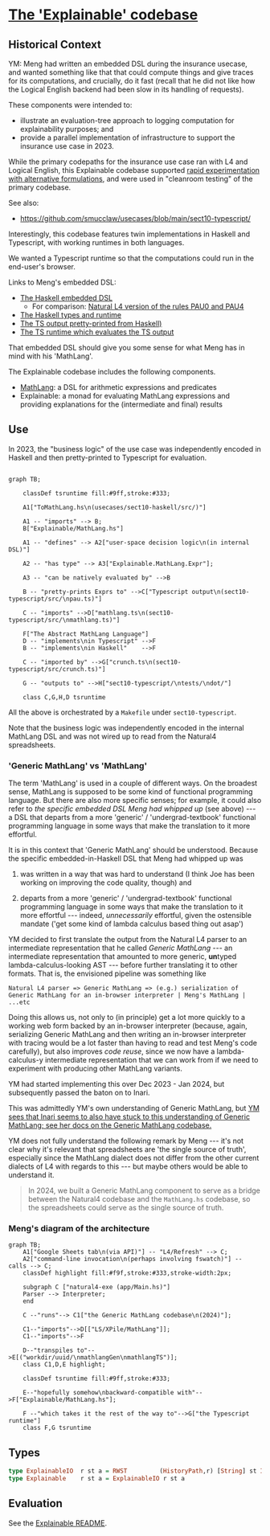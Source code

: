 # [The 'Explainable' codebase](https://github.com/smucclaw/dsl/tree/main/lib/haskell/explainable)

## Historical Context

YM: Meng had written an embedded DSL during the insurance usecase, and wanted something like that that could compute things and give traces for its computations, and crucially, do it fast (recall that he did not like how the Logical English backend had been slow in its handling of requests).

These components were intended to:

- illustrate an evaluation-tree approach to logging computation for explainability purposes; and
- provide a parallel implementation of infrastructure to support the insurance use case in 2023.

While the primary codepaths for the insurance use case ran with L4 and
Logical English, this Explainable codebase supported [rapid
experimentation with alternative
formulations](https://github.com/smucclaw/usecases/blob/b256ffb78d21f15335d789352b5e5da957e38e35/sect10-haskell/src/ToMathLang.hs#L334-L370),
and were used in "cleanroom testing" of the primary codebase.

See also:
- https://github.com/smucclaw/usecases/blob/main/sect10-typescript/

Interestingly, this codebase features twin implementations in Haskell and Typescript, with working runtimes in both languages.

We wanted a Typescript runtime so that the computations could run in the end-user's browser.

Links to Meng's embedded DSL:

* [The Haskell embedded DSL](https://github.com/smucclaw/usecases/blob/main/sect10-haskell/src/ToMathLang.hs)
  * For comparison: [Natural L4 version of the rules PAU0 and PAU4](https://docs.google.com/spreadsheets/d/1cWAb7Ba4HJovQn1PquZzYJjnjKUuhEPhNHzAH4ZfV4I/edit#gid=2100528279)
* [The Haskell types and runtime](https://github.com/smucclaw/dsl/blob/main/lib/haskell/explainable/src/Explainable/MathLang.hs)
* [The TS output pretty-printed from Haskell)](https://github.com/smucclaw/usecases/blob/main/sect10-typescript/src/pau.ts)
* [The TS runtime which evaluates the TS output](https://github.com/smucclaw/usecases/blob/main/sect10-typescript/src/mathlang.ts)

That embedded DSL should give you some sense for what Meng has in mind with his 'MathLang'.

The Explainable codebase includes the following components.

- [MathLang](./mathlang.md): a DSL for arithmetic expressions and predicates
- Explainable: a monad for evaluating MathLang expressions and providing explanations for the (intermediate and final) results

## Use

In 2023, the "business logic" of the use case was independently encoded in Haskell and then pretty-printed to Typescript for evaluation.

``` mermaid

graph TB;

    classDef tsruntime fill:#9ff,stroke:#333;

    A1["ToMathLang.hs\n(usecases/sect10-haskell/src/)"]

    A1 -- "imports" --> B;
    B["Explainable/MathLang.hs"]

    A1 -- "defines" --> A2["user-space decision logic\n(in internal DSL)"]

    A2 -- "has type" --> A3["Explainable.MathLang.Expr"];

    A3 -- "can be natively evaluated by" -->B

    B -- "pretty-prints Exprs to" -->C["Typescript output\n(sect10-typescript/src/\npau.ts)"]

    C -- "imports" -->D["mathlang.ts\n(sect10-typescript/src/\nmathlang.ts)"]

    F["The Abstract MathLang Language"]
    D -- "implements\nin Typescript" -->F
    B -- "implements\nin Haskell"    -->F

    C -- "imported by" -->G["crunch.ts\n(sect10-typescript/src/crunch.ts)"]

    G -- "outputs to" -->H["sect10-typescript/\ntests/\ndot/"]

    class C,G,H,D tsruntime
```

All the above is orchestrated by a `Makefile` under `sect10-typescript`.

Note that the business logic was independently encoded in the internal MathLang DSL and was not wired up to read from the Natural4 spreadsheets.


### 'Generic MathLang' vs 'MathLang'

The term 'MathLang' is used in a couple of different ways. On the broadest sense, MathLang is supposed to be some kind of functional programming language. But there are also more specific senses; for example, it could also refer to *the specific embedded DSL Meng had whipped up* (see above) --- a DSL that departs from a more 'generic' / 'undergrad-textbook' functional programming language in some ways that make the translation to it more effortful.

It is in this context that 'Generic MathLang' should be understood. Because the specific embedded-in-Haskell DSL that Meng had whipped up was 

1. was written in a way that was hard to understand (I think Joe has been working on improving the code quality, though) and

2. departs from a more 'generic' / 'undergrad-textbook' functional programming language in some ways that make the translation to it more effortful --- indeed, *unnecessarily* effortful, given the ostensible mandate ('get some kind of lambda calculus based thing out asap') 

YM decided to first translate the output from the Natural L4 parser to an intermediate representation that he called *Generic MathLang* --- an intermediate representation that amounted to more generic, **un**typed lambda-calculus-looking AST --- before further translating it to other formats. That is, the envisioned pipeline was something like

```
Natural L4 parser => Generic MathLang => (e.g.) serialization of Generic MathLang for an in-browser interpreter | Meng's MathLang | ...etc
```

Doing this allows us, not only to (in principle) get a lot more quickly to a working web form backed by an in-browser interpreter (because, again, serializing Generic MathLang and then writing an in-browser interpreter with tracing would be a lot faster than having to read and test Meng's code carefully), but also improves *code reuse*, since we now have a lambda-calculus-y intermediate representation that we can work from if we need to experiment with producing other MathLang variants.

YM had started implementing this over Dec 2023 - Jan 2024, but subsequently passed the baton on to Inari. 

This was admittedly YM's own understanding of Generic MathLang, but [YM sees that Inari seems to also have stuck to this understanding of Generic MathLang; see her docs on the Generic MathLang codebase.](./generic_mathlang.md)

YM does not fully understand the following remark by Meng --- it's not clear why it's relevant that spreadsheets are 'the single source of truth', especially since the MathLang dialect does not differ from the other current dialects of L4 with regards to this --- but maybe others would be able to understand it.

> In 2024, we built a Generic MathLang component to serve as a bridge between the Natural4 codebase and the `MathLang.hs` codebase, so the spreadsheets could serve as the single source of truth.

### Meng's diagram of the architecture

``` mermaid
graph TB;
    A1["Google Sheets tab\n(via API)"] -- "L4/Refresh" --> C;
    A2["command-line invocation\n(perhaps involving fswatch)"] -- calls --> C;
    classDef highlight fill:#f9f,stroke:#333,stroke-width:2px;

    subgraph C ["natural4-exe (app/Main.hs)"]
	Parser --> Interpreter;
    end

    C --"runs"--> C1["the Generic MathLang codebase\n(2024)"];

    C1--"imports"-->D[["LS/XPile/MathLang"]];
    C1--"imports"-->F

    D--"transpiles to"-->E[("workdir/uuid/\nmathlangGen\nmathlangTS")];
    class C1,D,E highlight;

    classDef tsruntime fill:#9ff,stroke:#333;

    E--"hopefully somehow\nbackward-compatible with"-->F["Explainable/MathLang.hs"];

    F --"which takes it the rest of the way to"-->G["the Typescript runtime"]
	class F,G tsruntime
```



## Types

```haskell
type ExplainableIO  r st a = RWST         (HistoryPath,r) [String] st IO (a,XP)
type Explainable    r st a = ExplainableIO r st a
```

## Evaluation

See the [Explainable README](https://github.com/smucclaw/dsl/tree/main/lib/haskell/explainable#readme).


